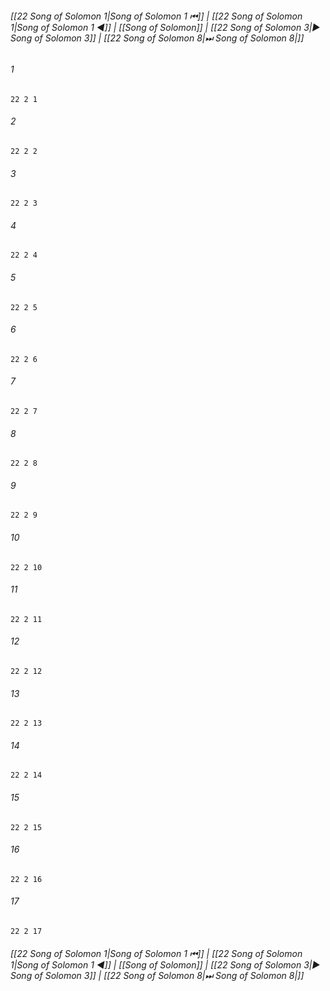 
###### [[22 Song of Solomon 1|Song of Solomon 1 ⏮]] | [[22 Song of Solomon 1|Song of Solomon 1 ◀]] | [[Song of Solomon]] | [[22 Song of Solomon 3|▶ Song of Solomon 3]] | [[22 Song of Solomon 8|⏭ Song of Solomon 8|]]

###### 1
``` verse
22 2 1 
```
###### 2
``` verse
22 2 2 
```
###### 3
``` verse
22 2 3 
```
###### 4
``` verse
22 2 4 
```
###### 5
``` verse
22 2 5 
```
###### 6
``` verse
22 2 6 
```
###### 7
``` verse
22 2 7 
```
###### 8
``` verse
22 2 8 
```
###### 9
``` verse
22 2 9 
```
###### 10
``` verse
22 2 10 
```
###### 11
``` verse
22 2 11 
```
###### 12
``` verse
22 2 12 
```
###### 13
``` verse
22 2 13 
```
###### 14
``` verse
22 2 14 
```
###### 15
``` verse
22 2 15 
```
###### 16
``` verse
22 2 16 
```
###### 17
``` verse
22 2 17 
```

###### [[22 Song of Solomon 1|Song of Solomon 1 ⏮]] | [[22 Song of Solomon 1|Song of Solomon 1 ◀]] | [[Song of Solomon]] | [[22 Song of Solomon 3|▶ Song of Solomon 3]] | [[22 Song of Solomon 8|⏭ Song of Solomon 8|]]

